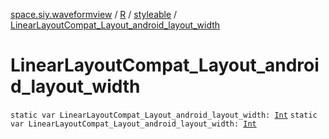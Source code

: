[space.siy.waveformview](../../index.md) / [R](../index.md) / [styleable](index.md) / [LinearLayoutCompat_Layout_android_layout_width](./-linear-layout-compat_-layout_android_layout_width.md)

# LinearLayoutCompat_Layout_android_layout_width

`static var LinearLayoutCompat_Layout_android_layout_width: `[`Int`](https://kotlinlang.org/api/latest/jvm/stdlib/kotlin/-int/index.html)
`static var LinearLayoutCompat_Layout_android_layout_width: `[`Int`](https://kotlinlang.org/api/latest/jvm/stdlib/kotlin/-int/index.html)